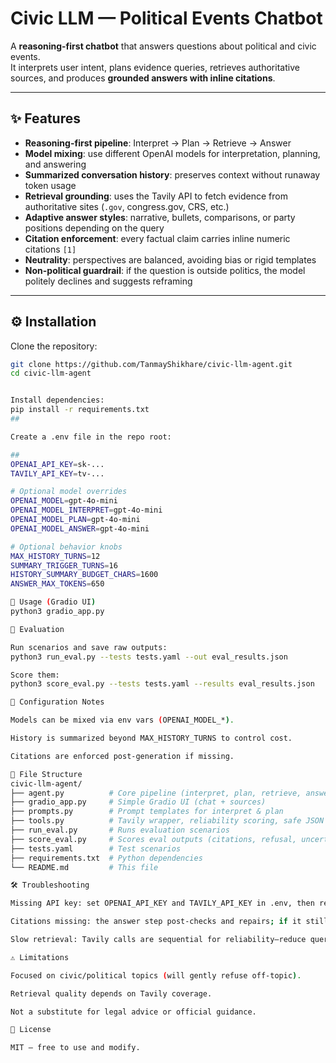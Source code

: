 # Civic LLM — Political Events Chatbot  

A **reasoning-first chatbot** that answers questions about political and civic events.  
It interprets user intent, plans evidence queries, retrieves authoritative sources, and produces **grounded answers with inline citations**.  

---

## ✨ Features  

- **Reasoning-first pipeline**: Interpret → Plan → Retrieve → Answer  
- **Model mixing**: use different OpenAI models for interpretation, planning, and answering  
- **Summarized conversation history**: preserves context without runaway token usage  
- **Retrieval grounding**: uses the Tavily API to fetch evidence from authoritative sites (`.gov`, congress.gov, CRS, etc.)  
- **Adaptive answer styles**: narrative, bullets, comparisons, or party positions depending on the query  
- **Citation enforcement**: every factual claim carries inline numeric citations `[1]`  
- **Neutrality**: perspectives are balanced, avoiding bias or rigid templates  
- **Non-political guardrail**: if the question is outside politics, the model politely declines and suggests reframing  

---

## ⚙️ Installation  

Clone the repository:  
```bash
git clone https://github.com/TanmayShikhare/civic-llm-agent.git
cd civic-llm-agent


Install dependencies:
pip install -r requirements.txt
##

Create a .env file in the repo root:

##
OPENAI_API_KEY=sk-...
TAVILY_API_KEY=tv-...

# Optional model overrides
OPENAI_MODEL=gpt-4o-mini
OPENAI_MODEL_INTERPRET=gpt-4o-mini
OPENAI_MODEL_PLAN=gpt-4o-mini
OPENAI_MODEL_ANSWER=gpt-4o-mini

# Optional behavior knobs
MAX_HISTORY_TURNS=12
SUMMARY_TRIGGER_TURNS=16
HISTORY_SUMMARY_BUDGET_CHARS=1600
ANSWER_MAX_TOKENS=650

🚀 Usage (Gradio UI)
python3 gradio_app.py

🧪 Evaluation

Run scenarios and save raw outputs:
python3 run_eval.py --tests tests.yaml --out eval_results.json

Score them:
python3 score_eval.py --tests tests.yaml --results eval_results.json

🔧 Configuration Notes

Models can be mixed via env vars (OPENAI_MODEL_*).

History is summarized beyond MAX_HISTORY_TURNS to control cost.

Citations are enforced post-generation if missing.

📂 File Structure
civic-llm-agent/
├── agent.py          # Core pipeline (interpret, plan, retrieve, answer)
├── gradio_app.py     # Simple Gradio UI (chat + sources)
├── prompts.py        # Prompt templates for interpret & plan
├── tools.py          # Tavily wrapper, reliability scoring, safe JSON parser
├── run_eval.py       # Runs evaluation scenarios
├── score_eval.py     # Scores eval outputs (citations, refusal, uncertainty)
├── tests.yaml        # Test scenarios
├── requirements.txt  # Python dependencies
└── README.md         # This file

🛠️ Troubleshooting

Missing API key: set OPENAI_API_KEY and TAVILY_API_KEY in .env, then restart.

Citations missing: the answer step post-checks and repairs; if it still fails, tighten the query or provide clearer timeframe/entities.

Slow retrieval: Tavily calls are sequential for reliability—reduce queries in agent.py if needed.

⚠️ Limitations

Focused on civic/political topics (will gently refuse off-topic).

Retrieval quality depends on Tavily coverage.

Not a substitute for legal advice or official guidance.

📜 License

MIT — free to use and modify.


